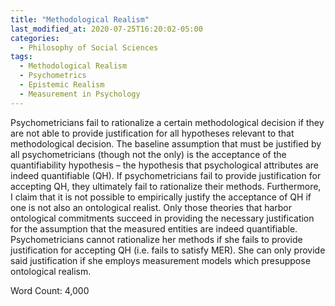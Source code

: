 ```yaml
---
title: "Methodological Realism"
last_modified_at: 2020-07-25T16:20:02-05:00
categories:
  - Philosophy of Social Sciences
tags:
  - Methodological Realism
  - Psychometrics
  - Epistemic Realism
  - Measurement in Psychology
---
```

Psychometricians fail to rationalize a certain methodological decision if they are not able to provide justification for all hypotheses relevant to that methodological decision. The baseline assumption that must be justified by all psychometricians (though not the only) is the acceptance of the quantifiability hypothesis – the hypothesis that psychological attributes are indeed quantifiable (QH). If psychometricians fail to provide justification for accepting QH, they ultimately fail to rationalize their methods. Furthermore, I claim that it is not possible to empirically justify the acceptance of QH if one is not also an ontological realist. Only those theories that harbor ontological commitments succeed in providing the necessary justification for the assumption that the measured entities are indeed quantifiable. Psychometricians cannot rationalize her methods if she fails to provide justification for accepting QH (i.e. fails to satisfy MER). She can only provide said justification if she employs measurement models which presuppose ontological realism.

Word Count:
4,000
